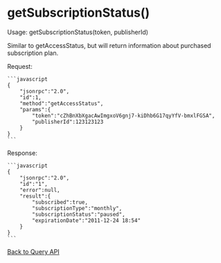 getSubscriptionStatus()
=======================

Usage:
  getSubscriptionStatus(token, publisherId)


Similar to getAccessStatus, but will return information about purchased subscription plan.


Request:

    ```javascript
    {
        "jsonrpc":"2.0",
        "id":1,
        "method":"getAccessStatus",
        "params":{
            "token":"cZhBnXbXgacAwImgxoV6gnj7-kiDhb6G17qyYfV-bmxlFGSA",
            "publisherId":123123123
        }
    }
    ```

Response:

    ```javascript
    {
        "jsonrpc":"2.0",
        "id":"1",
        "error":null,
        "result":{
            "subscribed":true,
            "subscriptionType":"monthly",
            "subscriptionStatus":"paused",
            "expirationDate":"2011-12-24 18:54"
        }
    }
    ```

[Back to Query API](Reference/Query_API)